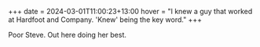 +++
date = 2024-03-01T11:00:23+13:00
hover = "I knew a guy that worked at Hardfoot and Company. 'Knew' being the key word."
+++

Poor Steve. Out here doing her best.
